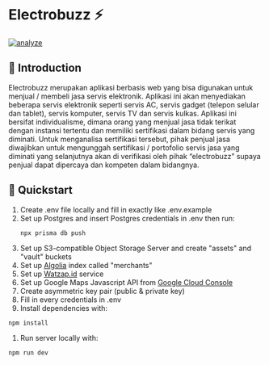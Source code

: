 # Electrobuzz ⚡

[![analyze](https://github.com/alkuinvito/electrobuzz/actions/workflows/analyze.yml/badge.svg)](https://github.com/alkuinvito/electrobuzz/actions/workflows/analyze.yml)

## 💬 Introduction
Electrobuzz merupakan aplikasi berbasis web yang bisa digunakan untuk menjual / membeli jasa servis elektronik. Aplikasi ini akan menyediakan beberapa servis elektronik seperti servis AC, servis gadget (telepon selular dan tablet), servis komputer, servis TV dan servis kulkas. Aplikasi ini bersifat individualisme, dimana orang yang menjual jasa tidak terikat dengan instansi tertentu dan memiliki sertifikasi dalam bidang servis yang diminati. Untuk menganalisa sertifikasi tersebut, pihak penjual jasa diwajibkan untuk mengunggah sertifikasi / portofolio servis jasa yang diminati yang selanjutnya akan di verifikasi oleh pihak “electrobuzz” supaya penjual dapat dipercaya dan kompeten dalam bidangnya.

## 🚀 Quickstart
1. Create .env file locally and fill in exactly like .env.example
2. Set up Postgres and insert Postgres credentials in .env then run:
   ```
   npx prisma db push
   ```
3. Set up S3-compatible Object Storage Server and create "assets" and "vault" buckets
4. Set up [Algolia](https://algolia.com/) index called "merchants"
5. Set up [Watzap.id](https://watzap.id/) service
6. Set up Google Maps Javascript API from [Google Cloud Console](https://console.cloud.google.com/)
7. Create asymmetric key pair (public & private key)
8. Fill in every credentials in .env
9. Install dependencies with:
```
npm install
```
1.  Run server locally with:
```
npm run dev
```